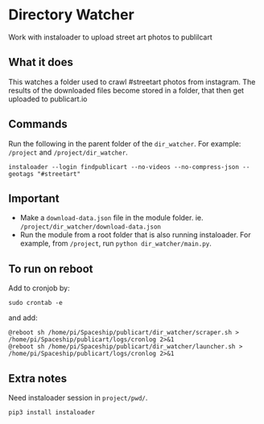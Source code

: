 # Directory Watcher

Work with instaloader to upload street art photos to publilcart

## What it does

This watches a folder used to crawl #streetart photos from instagram. The results of the downloaded files become stored in a folder, that then get uploaded to publicart.io

## Commands

Run the following in the parent folder of the `dir_watcher`. For example: `/project` and `/project/dir_watcher`.

`instaloader --login findpublicart --no-videos --no-compress-json --geotags "#streetart"`

## Important

- Make a `download-data.json` file in the module folder. ie. `/project/dir_watcher/download-data.json`
- Run the module from a root folder that is also running instaloader. For example, from `/project`, run `python dir_watcher/main.py`.

## To run on reboot

Add to cronjob by:

`sudo crontab -e`

and add: 

```
@reboot sh /home/pi/Spaceship/publicart/dir_watcher/scraper.sh > /home/pi/Spaceship/publicart/logs/cronlog 2>&1
@reboot sh /home/pi/Spaceship/publicart/dir_watcher/launcher.sh > /home/pi/Spaceship/publicart/logs/cronlog 2>&1
```

## Extra notes

Need instaloader session in `project/pwd/`.

`pip3 install instaloader`



